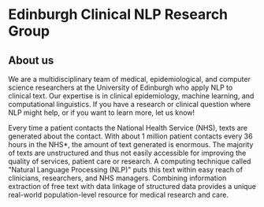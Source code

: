 # Edinburgh Clinical NLP Research Group

## About us
We are a multidisciplinary team of medical, epidemiological, and computer science researchers at the University of Edinburgh who apply NLP to clinical text. Our expertise is in clinical epidemiology, machine learning, and computational linguistics. If you have a research or clinical question where NLP might help, or if you want to learn more, let us know!

Every time a patient contacts the National Health Service (NHS), texts are generated about the contact. With about 1 million patient contacts every 36 hours in the NHS*, the amount of text generated is enormous.
The majority of texts are unstructured and thus not easily accessible for improving the quality of services, patient care or research.
A computing technique called "Natural Language Processing (NLP)" puts this text within easy reach of clinicians, researchers, and NHS managers.
Combining information extraction of free text with data linkage of structured data provides a unique real-world population-level resource for medical research and care.


<!--

**Here are some ideas to get you started:**

🙋‍♀️ A short introduction - what is your organization all about?
🌈 Contribution guidelines - how can the community get involved?
👩‍💻 Useful resources - where can the community find your docs? Is there anything else the community should know?
🍿 Fun facts - what does your team eat for breakfast?
🧙 Remember, you can do mighty things with the power of [Markdown](https://docs.github.com/github/writing-on-github/getting-started-with-writing-and-formatting-on-github/basic-writing-and-formatting-syntax)
-->
